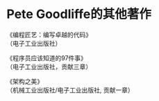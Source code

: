 # Pete Goodliffe的其他著作

《编程匠艺：编写卓越的代码》<br/>
（电子工业出版社）

《程序员应该知道的97件事》<br/>
（电子工业出版社，贡献三章）

《架构之美》<br/>
（机械工业出版社/电子工业出版社, 贡献一章）
